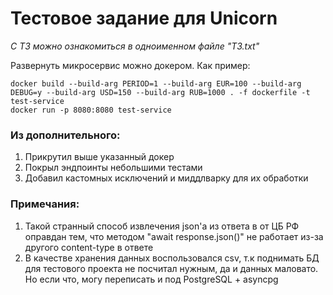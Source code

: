 # Тестовое задание для Unicorn

*С ТЗ можно ознакомиться в одноименном файле "ТЗ.txt"*

Развернуть микросервис можно докером. Как пример:

```
docker build --build-arg PERIOD=1 --build-arg EUR=100 --build-arg DEBUG=y --build-arg USD=150 --build-arg RUB=1000 . -f dockerfile -t test-service
docker run -p 8080:8080 test-service
```

### Из дополнительного:
1. Прикрутил выше указанный докер
2. Покрыл эндпоинты небольшими тестами
3. Добавил кастомных исключений и миддлварку для их обработки


### Примечания:
1. Такой странный способ извлечения json'а из ответа в от ЦБ РФ оправдан тем, что методом "await response.json()"
не работает из-за другого content-type в ответе
2. В качестве хранения данных воспользовался csv, т.к поднимать БД для тестового проекта не посчитал нужным, да и данных маловато. Но если что,
могу переписать и под PostgreSQL + asyncpg
